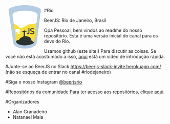 
<img src="https://github.com/beerjs/rio/blob/master/images/beerjs.png?raw=true" align="left" hspace="10" vspace="6" width="20%">
<p>

#Rio <p>
BeerJS: Rio de Janeiro, Brasil <p>

Opa Pessoal, bem vindos ao readme do nosso repositório. Esta é uma versão inicial do canal para os devs do Rio.

Usamos github (este site!) Para discutir as coisas. Se você não está acostumado a isso, <a href="https://www.youtube.com/watch?v=KlrJVSJRUN4">aqui</a> está um vídeo de introdução rápida.
<br>

#Junte-se ao BeerJS no Slack
https://beerjs-slack-invite.herokuapp.com/ (não se esqueça de entrar no canal #riodejaneiro)
<br>

#Siga o nosso Instagram 
<a href="https://instagram.com/beerjsrio">@beerjsrio</a>
<br>

#Repositórios da comunidade
Para ter acesso aos repositórios, clique <a href="https://github.com/beerjs/rio/blob/nmaia-patch-1/repositorios.md" target="_blank">aqui</a>.
<br>

#Organizadores
<ul>
  <li>Alan Granadeiro</li>
  <li>Natanael Maia</li>
</ul>
